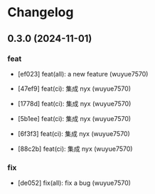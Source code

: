 # Changelog


## 0.3.0 (2024-11-01)

### feat

* [ef023] feat(all): a new feature (wuyue7570)

* [47ef9] feat(ci): 集成 nyx (wuyue7570)

* [1778d] feat(ci): 集成 nyx (wuyue7570)

* [5b1ee] feat(ci): 集成 nyx (wuyue7570)

* [6f3f3] feat(ci): 集成 nyx (wuyue7570)

* [88c2b] feat(ci): 集成 nyx (wuyue7570)

### fix

* [de052] fix(all): fix a bug (wuyue7570)

